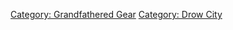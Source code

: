[Category: Grandfathered Gear](Category:_Grandfathered_Gear "wikilink")
[Category: Drow City](Category:_Drow_City "wikilink")
